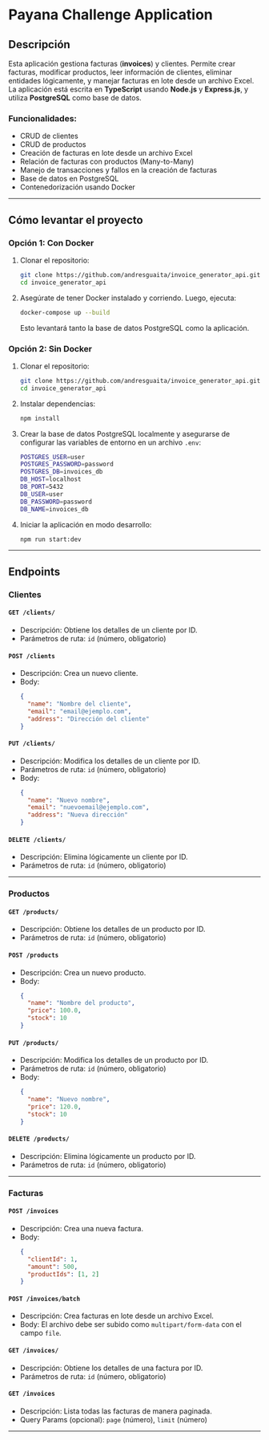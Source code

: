 
# Payana Challenge Application

## Descripción

Esta aplicación gestiona facturas (**invoices**) y clientes. Permite crear facturas, modificar productos, leer información de clientes, eliminar entidades lógicamente, y manejar facturas en lote desde un archivo Excel. La aplicación está escrita en **TypeScript** usando **Node.js** y **Express.js**, y utiliza **PostgreSQL** como base de datos.

### Funcionalidades:

- CRUD de clientes
- CRUD de productos
- Creación de facturas en lote desde un archivo Excel
- Relación de facturas con productos (Many-to-Many)
- Manejo de transacciones y fallos en la creación de facturas
- Base de datos en PostgreSQL
- Contenedorización usando Docker

---

## Cómo levantar el proyecto

### Opción 1: Con Docker

1. Clonar el repositorio:

   ```bash
   git clone https://github.com/andresguaita/invoice_generator_api.git
   cd invoice_generator_api
   ```

2. Asegúrate de tener Docker instalado y corriendo. Luego, ejecuta:

   ```bash
   docker-compose up --build
   ```

   Esto levantará tanto la base de datos PostgreSQL como la aplicación.

### Opción 2: Sin Docker

1. Clonar el repositorio:

   ```bash
   git clone https://github.com/andresguaita/invoice_generator_api.git
   cd invoice_generator_api
   ```

2. Instalar dependencias:

   ```bash
   npm install
   ```

3. Crear la base de datos PostgreSQL localmente y asegurarse de configurar las variables de entorno en un archivo `.env`:

   ```bash
   POSTGRES_USER=user
   POSTGRES_PASSWORD=password
   POSTGRES_DB=invoices_db
   DB_HOST=localhost
   DB_PORT=5432
   DB_USER=user
   DB_PASSWORD=password
   DB_NAME=invoices_db
   ```


4. Iniciar la aplicación en modo desarrollo:

   ```bash
   npm run start:dev
   ```

---

## Endpoints

### Clientes

#### `GET /clients/`
- Descripción: Obtiene los detalles de un cliente por ID.
- Parámetros de ruta: `id` (número, obligatorio)

#### `POST /clients`
- Descripción: Crea un nuevo cliente.
- Body:
   ```json
   {
     "name": "Nombre del cliente",
     "email": "email@ejemplo.com",
     "address": "Dirección del cliente"
   }
   ```

#### `PUT /clients/`
- Descripción: Modifica los detalles de un cliente por ID.
- Parámetros de ruta: `id` (número, obligatorio)
- Body:
   ```json
   {
     "name": "Nuevo nombre",
     "email": "nuevoemail@ejemplo.com",
     "address": "Nueva dirección"
   }
   ```

#### `DELETE /clients/`
- Descripción: Elimina lógicamente un cliente por ID.
- Parámetros de ruta: `id` (número, obligatorio)

---

### Productos

#### `GET /products/`
- Descripción: Obtiene los detalles de un producto por ID.
- Parámetros de ruta: `id` (número, obligatorio)

#### `POST /products`
- Descripción: Crea un nuevo producto.
- Body:
   ```json
   {
     "name": "Nombre del producto",
     "price": 100.0,
     "stock": 10
   }
   ```

#### `PUT /products/`
- Descripción: Modifica los detalles de un producto por ID.
- Parámetros de ruta: `id` (número, obligatorio)
- Body:
   ```json
   {
     "name": "Nuevo nombre",
     "price": 120.0,
     "stock": 10
   }
   ```

#### `DELETE /products/`
- Descripción: Elimina lógicamente un producto por ID.
- Parámetros de ruta: `id` (número, obligatorio)

---

### Facturas

#### `POST /invoices`
- Descripción: Crea una nueva factura.
- Body:
   ```json
   {
     "clientId": 1,
     "amount": 500,
     "productIds": [1, 2]
   }
   ```

#### `POST /invoices/batch`
- Descripción: Crea facturas en lote desde un archivo Excel.
- Body: El archivo debe ser subido como `multipart/form-data` con el campo `file`.

#### `GET /invoices/`
- Descripción: Obtiene los detalles de una factura por ID.
- Parámetros de ruta: `id` (número, obligatorio)

#### `GET /invoices`
- Descripción: Lista todas las facturas de manera paginada.
- Query Params (opcional): `page` (número), `limit` (número)

---

